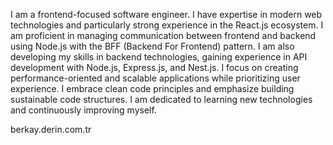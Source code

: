 I am a frontend-focused software engineer. I have expertise in modern web technologies and particularly strong experience in the React.js ecosystem. I am proficient in managing communication between frontend and backend using Node.js with the BFF (Backend For Frontend) pattern. I am also developing my skills in backend technologies, gaining experience in API development with Node.js, Express.js, and Nest.js. I focus on creating performance-oriented and scalable applications while prioritizing user experience. I embrace clean code principles and emphasize building sustainable code structures. I am dedicated to learning new technologies and continuously improving myself.

berkay.derin.com.tr
